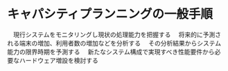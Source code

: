 # キャパシティプランニングの一般手順
　現行システムをモニタリングし現状の処理能力を把握する
　将来的に予測される端末の増加、利用者数の増加などを分析する
　その分析結果からシステム能力の限界時期を予測する
　新たなシステム構成で実現すべき性能要件から必要なハードウェア増設を検討する
